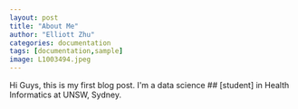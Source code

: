 ```yaml
---
layout: post
title: "About Me"
author: "Elliott Zhu"
categories: documentation
tags: [documentation,sample]
image: L1003494.jpeg
---
```


Hi Guys, this is my first blog post. I'm a data science ## [student] in Health Informatics at UNSW, Sydney. 


